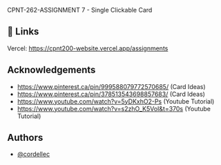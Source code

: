 
CPNT-262-ASSIGNMENT 7 - Single Clickable Card
## 🔗 Links
Vercel: https://cpnt200-website.vercel.app/assignments


## Acknowledgements

 - https://www.pinterest.ca/pin/999588079772570685/ (Card Ideas)
 - https://www.pinterest.ca/pin/378513543698857683/ (Card Ideas)
 - https://www.youtube.com/watch?v=5yDKxhO2-Ps (Youtube Tutorial)
 - https://www.youtube.com/watch?v=s2zhO_K5VoI&t=370s (Youtube Tutorial)


## Authors


- [@cordellec](https://github.com/cordellec)
